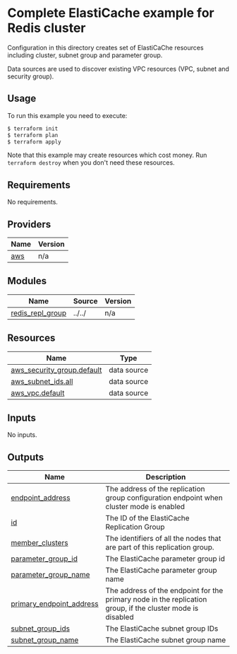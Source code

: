 # Complete ElastiCache example for Redis cluster

Configuration in this directory creates set of ElastiCaChe resources including cluster, subnet group and parameter group.

Data sources are used to discover existing VPC resources (VPC, subnet and security group).

## Usage

To run this example you need to execute:

```bash
$ terraform init
$ terraform plan
$ terraform apply
```

Note that this example may create resources which cost money. Run `terraform destroy` when you don't need these resources.

<!-- BEGINNING OF PRE-COMMIT-TERRAFORM DOCS HOOK -->
## Requirements

No requirements.

## Providers

| Name | Version |
|------|---------|
| <a name="provider_aws"></a> [aws](#provider\_aws) | n/a |

## Modules

| Name | Source | Version |
|------|--------|---------|
| <a name="module_redis_repl_group"></a> [redis\_repl\_group](#module\_redis\_repl\_group) | ../../ | n/a |

## Resources

| Name | Type |
|------|------|
| [aws_security_group.default](https://registry.terraform.io/providers/hashicorp/aws/latest/docs/data-sources/security_group) | data source |
| [aws_subnet_ids.all](https://registry.terraform.io/providers/hashicorp/aws/latest/docs/data-sources/subnet_ids) | data source |
| [aws_vpc.default](https://registry.terraform.io/providers/hashicorp/aws/latest/docs/data-sources/vpc) | data source |

## Inputs

No inputs.

## Outputs

| Name | Description |
|------|-------------|
| <a name="output_endpoint_address"></a> [endpoint\_address](#output\_endpoint\_address) | The address of the replication group configuration endpoint when cluster mode is enabled |
| <a name="output_id"></a> [id](#output\_id) | The ID of the ElastiCache Replication Group |
| <a name="output_member_clusters"></a> [member\_clusters](#output\_member\_clusters) | The identifiers of all the nodes that are part of this replication group. |
| <a name="output_parameter_group_id"></a> [parameter\_group\_id](#output\_parameter\_group\_id) | The ElastiCache parameter group id |
| <a name="output_parameter_group_name"></a> [parameter\_group\_name](#output\_parameter\_group\_name) | The ElastiCache parameter group name |
| <a name="output_primary_endpoint_address"></a> [primary\_endpoint\_address](#output\_primary\_endpoint\_address) | The address of the endpoint for the primary node in the replication group, if the cluster mode is disabled |
| <a name="output_subnet_group_ids"></a> [subnet\_group\_ids](#output\_subnet\_group\_ids) | The ElastiCache subnet group IDs |
| <a name="output_subnet_group_name"></a> [subnet\_group\_name](#output\_subnet\_group\_name) | The ElastiCache subnet group name |
<!-- END OF PRE-COMMIT-TERRAFORM DOCS HOOK -->

